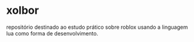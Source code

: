 # xolbor
repositório destinado ao estudo prático sobre roblox usando a linguagem lua como forma de desenvolvimento.

